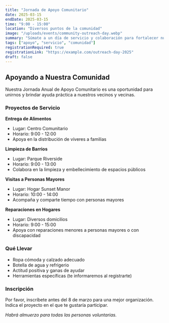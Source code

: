 ```yaml
---
title: "Jornada de Apoyo Comunitario"
date: 2025-03-15
endDate: 2025-03-15
time: "9:00 - 15:00"
location: "Diversos puntos de la comunidad"
image: "/uploads/events/community-outreach-day.webp"
summary: "Súmate a un día de servicio y colaboración para fortalecer nuestra comunidad."
tags: ["apoyo", "servicio", "comunidad"]
registrationRequired: true
registrationLink: "https://example.com/outreach-day-2025"
draft: false
---
```


## Apoyando a Nuestra Comunidad

Nuestra Jornada Anual de Apoyo Comunitario es una oportunidad para unirnos y brindar ayuda práctica a nuestros vecinos y vecinas.

### Proyectos de Servicio

**Entrega de Alimentos**
- Lugar: Centro Comunitario
- Horario: 9:00 - 12:00
- Apoya en la distribución de víveres a familias

**Limpieza de Barrios**
- Lugar: Parque Riverside
- Horario: 9:00 - 13:00
- Colabora en la limpieza y embellecimiento de espacios públicos

**Visitas a Personas Mayores**
- Lugar: Hogar Sunset Manor
- Horario: 10:00 - 14:00
- Acompaña y comparte tiempo con personas mayores

**Reparaciones en Hogares**
- Lugar: Diversos domicilios
- Horario: 9:00 - 15:00
- Apoya con reparaciones menores a personas mayores o con discapacidad

### Qué Llevar

- Ropa cómoda y calzado adecuado
- Botella de agua y refrigerio
- Actitud positiva y ganas de ayudar
- Herramientas específicas (te informaremos al registrarte)

### Inscripción

Por favor, inscríbete antes del 8 de marzo para una mejor organización. Indica el proyecto en el que te gustaría participar.

*Habrá almuerzo para todas las personas voluntarias.*